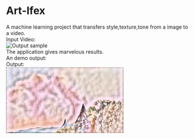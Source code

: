 # Art-Ifex
A machine learning project that transfers style,texture,tone from a image to a video.\
Input Video:\
![Output sample](https://github.com/Jeswin01/Art-Ifex/blob/master/rabit_gif.gif)\
The application gives marvelous results.\
An demo output:\
Output:\
![Output sample](https://github.com/Jeswin01/Art-Ifex/blob/master/Rabit_output__gif.gif)
